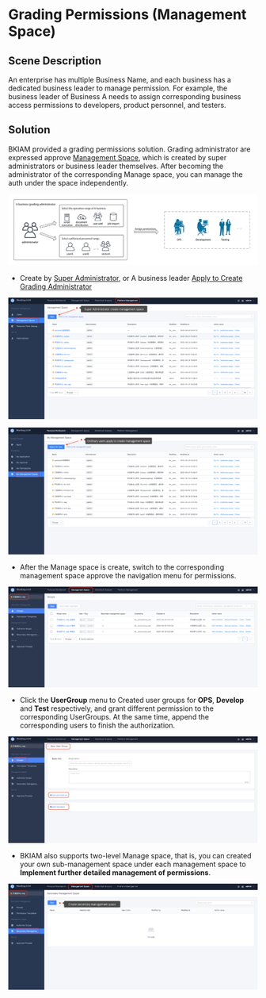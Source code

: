  # Grading Permissions (Management Space)

 ## Scene Description 

An enterprise has multiple Business Name, and each business has a dedicated business leader to manage permission. For example, the business leader of Business A needs to assign corresponding business access permissions to developers, product personnel, and testers.

 ## Solution 

 BKIAM provided a grading permissions solution. Grading administrator are expressed approve [Management Space](../Feature/GradingManager.md), which is created by super administrators or business leader themselves. After becoming the administrator of the corresponding Manage space, you can manage the auth under the space independently. 

 ![Grading Administrator](GradingManager/分级管理员2.png) 

 - Create by [Super Administrator](../Feature/ManagerCreate.md), or A business leader [Apply to Create Grading Administrator](../Feature/UserApply.md) 

  ![image-20230714072717297](GradingManager/image-20230714072717297.png) 

  ![image-20230718181458320](GradingManager/image-20230718181458320.png) 

 - After the Manage space is create, switch to the corresponding management space approve the navigation menu for permissions. 

  ![image-20230714072126793](GradingManager/image-20230714072126793.png) 

 - Click the **UserGroup** menu to Created user groups for **OPS**, **Develop** and **Test** respectively, and grant different permission to the corresponding UserGroups. At the same time, append the corresponding users to finish the authorization. 

  ![image-20230714072355361](GradingManager/image-20230714072355361.png) 

 - BKIAM also supports two-level Manage space, that is, you can created your own sub-management space under each management space to **Implement further detailed management of permissions**. 
 
  ![image-20230714072937111](GradingManager/image-20230714072937111.png) 